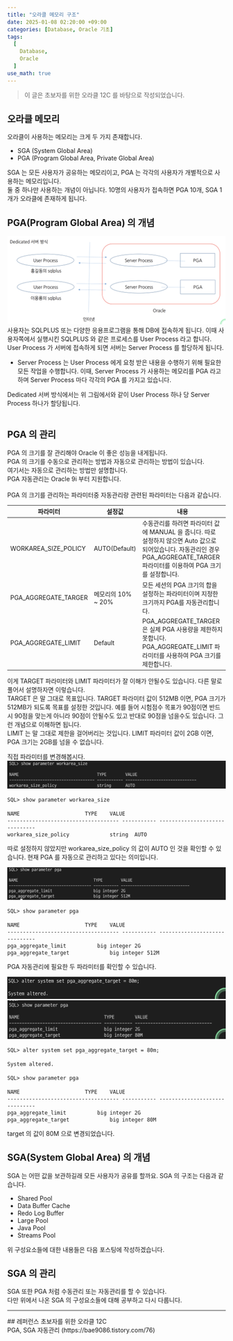 ```yaml
---
title: "오라클 메모리 구조"
date: 2025-01-08 02:20:00 +09:00
categories: [Database, Oracle 기초]
tags:
  [
    Database,
    Oracle
  ]
use_math: true
---
```


> 이 글은 초보자를 위한 오라클 12C 를 바탕으로 작성되었습니다.

## 오라클 메모리
오라클이 사용하는 메모리는 크게 두 가지 존재합니다.<br>
- SGA (System Global Area)
- PGA (Program Global Area, Private Global Area)

SGA 는 모든 사용자가 공유하는 메모리이고, PGA 는 각각의 사용자가 개별적으로 사용하는 메모리입니다.<br>
둘 중 하나만 사용하는 개념이 아닙니다. 10명의 사용자가 접속하면 PGA 10개, SGA 1개가 오라클에 존재하게 됩니다.<br>

## PGA(Program Global Area) 의 개념
![사진1](https://github.com/Hoon1999/hoon1999.github.io/blob/main/assets/img/2025-01-08/oracle_12c_for_beginners_1/1.png?raw=true)<br>
사용자는 SQLPLUS 또는 다양한 응용프로그램을 통해 DB에 접속하게 됩니다. 이때 사용자쪽에서 실행시킨 SQLPLUS 와 같은 프로세스를 User Process 라고 합니다. <br>
User Process 가 서버에 접속하게 되면 서버는 Server Process 를 할당하게 됩니다.<br>
- Server Process 는 User Process 에게 요청 받은 내용을 수행하기 위해 필요한 모든 작업을 수행합니다. 이때, Server Process 가 사용하는 메모리를 PGA 라고 하며 Server Process 마다 각각의 PGA 를 가지고 있습니다.

Dedicated 서버 방식에서는 위 그림에서와 같이 User Process 하나 당 Server Process 하나가 할당됩니다.<br>
<br>

## PGA 의 관리
PGA 의 크기를 잘 관리해야 Oracle 이 좋은 성능을 내게됩니다.<br>
PGA 의 크기를 수동으로 관리하는 방법과 자동으로 관리하는 방법이 있습니다.<br>
여기서는 자동으로 관리하는 방법만 설명합니다.<br>
PGA 자동관리는 Oracle 9i 부터 지원합니다.<br>
<br>
PGA 의 크기를 관리하는 파라미터중 자동관리랑 관련된 파라미터는 다음과 같습니다.<br>

| 파라미터 | 설정값 | 내용 |
|---|---|---|
|WORKAREA_SIZE_POLICY|AUTO(Default)| 수동관리를 하려면 파라미터 값에 MANUAL 을 줍니다. 따로 설정하지 않으면 Auto 값으로 되어있습니다.  자동관리인 경우 PGA_AGGREGATE_TARGER 파라미터를 이용하여 PGA 크기를 설정합니다.|
|PGA_AGGREGATE_TARGER|메모리의 10% ~ 20%|모든 세션의 PGA 크기의 합을 설정하는 파라미터이며 지정한 크기까지 PGA를 자동관리합니다.|
|PGA_AGGREGATE_LIMIT|Default| PGA_AGGREGATE_TARGER 은 실제 PGA 사용량을 제한하지 못합니다. PGA_AGGREGATE_LIMIT 파라미터를 사용하여 PGA 크기를 제한합니다.|

이게 TARGET 파라미터와 LIMIT 파라미터가 잘 이해가 안될수도 있습니다. 다른 말로 풀어서 설명하자면 이렇습니다.<br>
TARGET 은 말 그대로 목표입니다. TARGET 파라미터 값이 512MB 이면, PGA 크기가 512MB가 되도록 목표를 설정한 것입니다. 예를 들어 시험점수 목표가 90점이면 반드시 90점을 맞는게 아니라 90점이 안될수도 있고 반대로 90점을 넘을수도 있습니다. 그런 개념으로 이해하면 됩니다.<br>
LIMIT 는 말 그대로 제한을 걸어버리는 것입니다. LIMIT 파라미터 값이 2GB 이면, PGA 크기는 2GB를 넘을 수 없습니다.<br>

직접 파라미터를 변경해봅시다.
![사진2](https://github.com/Hoon1999/hoon1999.github.io/blob/main/assets/img/2025-01-08/oracle_12c_for_beginners_1/2.png?raw=true)<br>
```
SQL> show parameter workarea_size

NAME				     TYPE	 VALUE
------------------------------------ ----------- ------------------------------
workarea_size_policy		     string	 AUTO
```

따로 설정하지 않았지만 workarea_size_policy 의 값이 AUTO 인 것을 확인할 수 있습니다. 현재 PGA 를 자동으로 관리하고 있다는 의미입니다.<br>

![사진3](https://github.com/Hoon1999/hoon1999.github.io/blob/main/assets/img/2025-01-08/oracle_12c_for_beginners_1/3.png?raw=true)<br>

```
SQL> show parameter pga

NAME				     TYPE	 VALUE
------------------------------------ ----------- ------------------------------
pga_aggregate_limit		     big integer 2G
pga_aggregate_target		     big integer 512M
```
PGA 자동관리에 필요한 두 파라미터를 확인할 수 있습니다.<br>

![사진4](https://github.com/Hoon1999/hoon1999.github.io/blob/main/assets/img/2025-01-08/oracle_12c_for_beginners_1/4.png?raw=true)<br>
![사진5](https://github.com/Hoon1999/hoon1999.github.io/blob/main/assets/img/2025-01-08/oracle_12c_for_beginners_1/5.png?raw=true)<br>

```
SQL> alter system set pga_aggregate_target = 80m;

System altered.

SQL> show parameter pga

NAME				     TYPE	 VALUE
------------------------------------ ----------- ------------------------------
pga_aggregate_limit		     big integer 2G
pga_aggregate_target		     big integer 80M
```
target 의 값이 80M 으로 변경되었습니다.<br>

## SGA(System Global Area) 의 개념
SGA 는 어떤 값을 보관하길래 모든 사용자가 공유를 할까요.
SGA 의 구조는 다음과 같습니다.<br>

- Shared Pool
- Data Buffer Cache
- Redo Log Buffer
- Large Pool
- Java Pool
- Streams Pool

위 구성요소들에 대한 내용들은 다음 포스팅에 작성하겠습니다.

## SGA 의 관리
SGA 또한 PGA 처럼 수동관리 또는 자동관리를 할 수 있습니다.<br>
다만 위에서 나온 SGA 의 구성요소들에 대해 공부하고 다시 다룹니다.<br>

<hr>
## 레퍼런스
초보자를 위한 오라클 12C <br>
PGA, SGA 자동관리 (https://bae9086.tistory.com/76)
